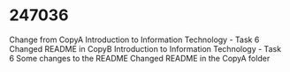 # 247036
Change from CopyA Introduction to Information Technology - Task 6
Changed README in CopyB Introduction to Information Technology - Task 6
Some changes to the README
Changed README in the CopyA folder
